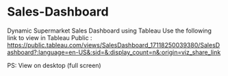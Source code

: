 # Sales-Dashboard
Dynamic Supermarket Sales Dashboard using Tableau
Use the following link to view in Tableau Public
: https://public.tableau.com/views/SalesDashboard_17118250039380/SalesDashboard?:language=en-US&:sid=&:display_count=n&:origin=viz_share_link

PS: View on desktop (full screen)
